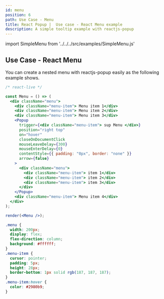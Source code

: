 ```yaml
---
id: menu
position: 6
path: Use Case - Menu
title: React Popup |  Use case - React Menu example
description: A simple tooltip example with reactjs-popup
---
```


import SimpleMenu from '../../../src/examples/SimpleMenu.js'

## Use Case - React Menu

You can create a nested menu with reactjs-popup easily as the following example shows.

```jsx
/* react-live */

const Menu = () => (
  <div className="menu">
    <div className="menu-item"> Menu item 1</div>
    <div className="menu-item"> Menu item 2</div>
    <div className="menu-item"> Menu item 3</div>
    <Popup
      trigger={<div className="menu-item"> sup Menu </div>}
      position="right top"
      on="hover"
      closeOnDocumentClick
      mouseLeaveDelay={300}
      mouseEnterDelay={0}
      contentStyle={{ padding: "0px", border: "none" }}
      arrow={false}
    >
      <div className="menu">
        <div className="menu-item"> item 1</div>
        <div className="menu-item"> item 2</div>
        <div className="menu-item"> item 3</div>
      </div>
    </Popup>
    <div className="menu-item"> Menu item 4</div>
  </div>
);

render(<Menu />);
```

```css
.menu {
  width: 200px;
  display: flex;
  flex-direction: column;
  background: #ffffff;
}
.menu-item {
  cursor: pointer;
  padding: 5px;
  height: 28px;
  border-bottom: 1px solid rgb(187, 187, 187);
}
.menu-item:hover {
  color: #2980b9;
}
```

